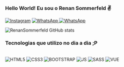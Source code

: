 ### Hello World! Eu sou o Renan Sommerfeld ✌️

[![Instagram](https://img.shields.io/badge/Instagram-E4405F?style=for-the-badge&logo=instagram&logoColor=white)](https://www.instagram.com/mynameisnanz/) [![WhatsApp](https://img.shields.io/badge/WhatsApp-25D366?style=for-the-badge&logo=whatsapp&logoColor=white) ](https://api.whatsapp.com/send?phone=+351932124645&text=Ol%C3%A1%2C%20Vi%20suas%20informa%C3%A7%C3%B5es%20no%20GitHUB%20)[![WhatsApp](https://img.shields.io/badge/Discord-7289DA?style=for-the-badge&logo=discord&logoColor=white)](https://discordapp.com/users/328999094599286784)

![RenanSommerfeld GitHub stats](https://github-readme-stats.vercel.app/api?username=renansommerfeld&show_icons=true&theme=dracula)

### Tecnologias que utilizo no dia a dia ;P

<div style="display: inline-block"><br/>
  <img align="center" alt="HTML5" src="https://img.shields.io/badge/HTML5-E34F26?style=for-the-badge&logo=html5&logoColor=white">
  <img align="center" alt="CSS3" src="https://img.shields.io/badge/CSS3-1572B6?style=for-the-badge&logo=css3&logoColor=white">
  <img align="center" alt="BOOTSTRAP" src="https://img.shields.io/badge/Bootstrap-563D7C?style=for-the-badge&logo=bootstrap&logoColor=white">
  <img align="center" alt="JS" src="https://img.shields.io/badge/JavaScript-323330?style=for-the-badge&logo=javascript&logoColor=F7DF1E">
  <img align="center" alt="SASS" src="https://img.shields.io/badge/Sass-CC6699?style=for-the-badge&logo=sass&logoColor=white">
  <img align="center" alt="VUE" src="https://img.shields.io/badge/Vue.js-35495E?style=for-the-badge&logo=vue.js&logoColor=4FC08D">
</div>
